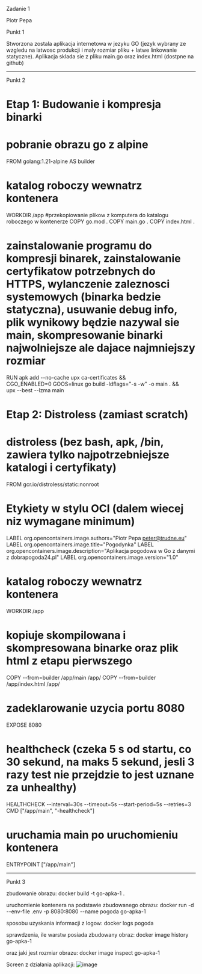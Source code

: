 Zadanie 1

Piotr Pepa

Punkt 1

Stworzona zostala aplikacja internetowa w jezyku GO (jezyk wybrany ze wzgledu na latwosc produkcji i maly rozmiar pliku + latwe linkowanie statyczne).
Aplikacja sklada sie z pliku main.go oraz index.html (dostpne na github)

----------------------------------------------------------------------------------------------------------------------------------------

Punkt 2

# Etap 1: Budowanie i kompresja binarki

# pobranie obrazu go z alpine
FROM golang:1.21-alpine AS builder
# katalog roboczy wewnatrz kontenera
WORKDIR /app
#przekopiowanie plikow z komputera do katalogu roboczego w kontenerze
COPY go.mod .
COPY main.go .
COPY index.html .
# zainstalowanie programu do kompresji binarek, zainstalowanie certyfikatow potrzebnych do HTTPS, wylanczenie zaleznosci systemowych (binarka bedzie statyczna), usuwanie debug info, plik wynikowy będzie nazywal sie main, skompresowanie binarki najwolniejsze ale dajace najmniejszy rozmiar
RUN apk add --no-cache upx ca-certificates && \
    CGO_ENABLED=0 GOOS=linux go build -ldflags="-s -w" -o main . && \
    upx --best --lzma main

# Etap 2: Distroless (zamiast scratch)

# distroless (bez bash, apk,  /bin, zawiera tylko najpotrzebniejsze katalogi i certyfikaty)
FROM gcr.io/distroless/static:nonroot

# Etykiety w stylu OCI (dalem wiecej niz wymagane minimum)
LABEL org.opencontainers.image.authors="Piotr Pepa <peter@trudne.eu>"
LABEL org.opencontainers.image.title="Pogodynka"
LABEL org.opencontainers.image.description="Aplikacja pogodowa w Go z danymi z dobrapogoda24.pl"
LABEL org.opencontainers.image.version="1.0"

# katalog roboczy wewnatrz kontenera
WORKDIR /app

# kopiuje skompilowana i skompresowana binarke oraz plik html z etapu pierwszego
COPY --from=builder /app/main /app/
COPY --from=builder /app/index.html /app/

# zadeklarowanie uzycia portu 8080
EXPOSE 8080

# healthcheck (czeka 5 s od startu, co 30 sekund, na maks 5 sekund, jesli 3 razy test nie przejdzie to jest uznane za unhealthy)
HEALTHCHECK --interval=30s --timeout=5s --start-period=5s --retries=3 \
  CMD ["/app/main", "-healthcheck"]

# uruchamia main po uruchomieniu kontenera
ENTRYPOINT ["/app/main"]

-------------------------------------------------------------------------------------------------------------------------------------------------------------------

Punkt 3

zbudowanie obrazu:
docker build -t go-apka-1 .

uruchomienie kontenera na podstawie zbudowanego obrazu:
docker run -d --env-file .env -p 8080:8080 --name pogoda go-apka-1

sposobu uzyskania informacji z logow:
docker logs pogoda

sprawdzenia, ile warstw posiada zbudowany obraz:
docker image history go-apka-1

oraz jaki jest rozmiar obrazu:
docker image inspect go-apka-1

Screen z działania aplikacji:
![image](https://github.com/user-attachments/assets/1428f352-675c-4fda-a137-31b90d421751)

